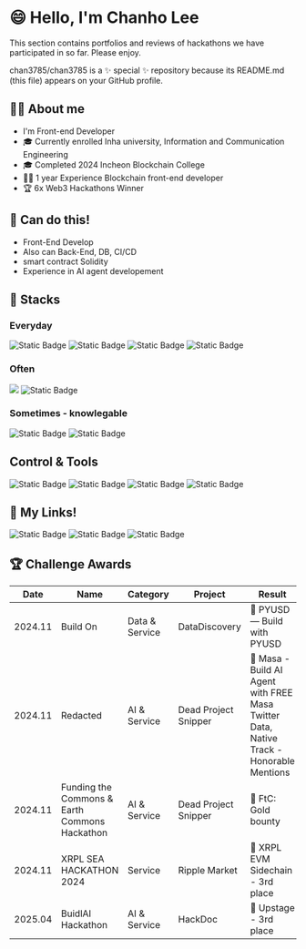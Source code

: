 # 😄 Hello, I'm Chanho Lee
This section contains portfolios and reviews of hackathons we have participated in so far. Please enjoy.

chan3785/chan3785 is a ✨ special ✨ repository because its README.md (this file) appears on your GitHub profile.

## 👨‍💻 About me 
- I'm Front-end Developer
- 🎓 Currently enrolled Inha university, Information and Communication Engineering
- 🎓 Completed 2024 Incheon Blockchain College
- 👨‍💻 1 year Experience Blockchain front-end developer
- 🏆 6x Web3 Hackathons Winner

## 🤠 Can do this!
- Front-End Develop
- Also can Back-End, DB, CI/CD
- smart contract Solidity
- Experience in AI agent developement

## 🥞 Stacks
### Everyday
<img alt="Static Badge" src="https://img.shields.io/badge/Python-%22%22?style=flat&logo=Python&logoColor=white&color=3776AB"> <img alt="Static Badge" src="https://img.shields.io/badge/TypeScript-%22%22?style=flat&logo=TypeScript&logoColor=white&color=3178C6"> <img alt="Static Badge" src="https://img.shields.io/badge/Next.js-%22%22?style=flat&logo=Next.js&logoColor=white&color=000000"> <img alt="Static Badge" src="https://img.shields.io/badge/React-%22%22?style=flat&logo=React&logoColor=white&color=61DAFB"> 
### Often
<img src="https://img.shields.io/badge/Go-00ADD8?style=flat&logo=Go&logoColor=white"/> <img alt="Static Badge" src="https://img.shields.io/badge/Solidity-%22%22?style=flat&logo=Solidity&logoColor=white&color=363636"> 
### Sometimes - knowlegable
<img alt="Static Badge" src="https://img.shields.io/badge/Unity-%22%22?style=flat&logo=Unity&logoColor=black&color=FFFFFF"> <img alt="Static Badge" src="https://img.shields.io/badge/Rust-%22%22?style=flat&logo=rust&logoColor=white&color=%23000000">

## Control & Tools
<img alt="Static Badge" src="https://img.shields.io/badge/Notion-%22%22?style=flat&logo=Notion&logoColor=000000&color=white"> <img alt="Static Badge" src="https://img.shields.io/badge/Obsidian-%22%22?style=flat&logo=Obsidian&color=7C3AED"> <img alt="Static Badge" src="https://img.shields.io/badge/Google%20Meet-%22%22?style=flat&logo=Google%20Meet&color=00897B">
<img alt="Static Badge" src="https://img.shields.io/badge/Linux-%22%22?style=flat&logo=Linux&logoColor=black&color=FCC624">


## 🔗 My Links!
<img alt="Static Badge" src="https://img.shields.io/badge/chan3785-%22%22?style=flat&logo=X&color=000000&link=https%3A%2F%2Fx.com%2Fchan3785"> <img alt="Static Badge" src="https://img.shields.io/badge/Telegram-%22%22?style=flat&logo=Telegram&logoColor=white&color=26A5E4"> <img alt="Static Badge" src="https://img.shields.io/badge/chan3785-%22%22?style=flat&logo=Gmail&logoColor=white&color=EA4335&link=chanho3785%40gmail.com">

## 🏆 Challenge Awards
| Date       | Name                              | Category          | Project        | Result                                       | Review        |
|------------|-----------------------------------|-------------------|----------------|---------------------------------------------|---------------|
| 2024.11    | Build On                         | Data & Service    | DataDiscovery  | 🥇 PYUSD — Build with PYUSD                | [See more...](#) |
| 2024.11    | Redacted      | AI & Service | Dead Project Snipper | 🥇 Masa - Build AI Agent with FREE Masa Twitter Data, Native Track - Honorable Mentions | [See more...](#) |
| 2024.11    | Funding the Commons & Earth Commons Hackathon | AI & Service  | Dead Project Snipper  | 🥇 FtC: Gold bounty       | [See more...](#) |
| 2024.11    | XRPL SEA HACKATHON 2024          | Service           | Ripple Market  | 🥉 XRPL EVM Sidechain - 3rd place          | [See more...](#) |
| 2025.04    | BuidlAI Hackathon          | AI & Service           | HackDoc  | 🥉 Upstage - 3rd place          | [See more...](#) |










